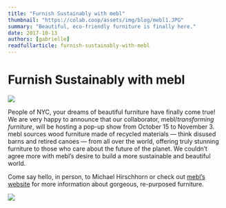 ```yaml
---
title: "Furnish Sustainably with mebl"
thumbnail: "https://colab.coop/assets/img/blog/mebl1.JPG"
summary: "Beautiful, eco-friendly furniture is finally here."
date: 2017-10-13
authors: [gabrielle]
readfullarticle: furnish-sustainably-with-mebl
---
```


# Furnish Sustainably with mebl

<img src="/assets/img/blog/mebl1.JPG" class="center-element">

People of NYC, your dreams of beautiful furniture have finally come true! We are very happy to announce that our collaborator, mebl/*transforming furniture*, will be hosting a pop-up show from October 15 to November 3. mebl sources wood furniture made of recycled materials — think disused barns and retired canoes — from all over the world, offering truly stunning furniture to those who care about the future of the planet. We couldn’t agree more with mebl’s desire to build a more sustainable and beautiful world. 

Come say hello, in person, to Michael Hirschhorn or check out [mebl’s website](http://meblfurniture.com) for more information about gorgeous, re-purposed furniture.

<img src="/assets/img/blog/mebl2.JPG" class="center-element">
